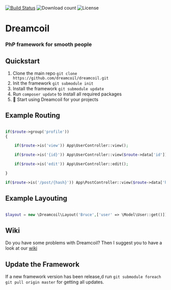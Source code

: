 
[![Build Status](https://travis-ci.org/dreamcoil/dreamcoil.svg?branch=master)](https://travis-ci.org/dreamcoil/dreamcoil)
![Download count](https://poser.pugx.org/dreamcoil/packagist/d/total.png)
![License](https://poser.pugx.org/dreamcoil/packagist/license)
# Dreamcoil
### PhP framework for smooth people
## Quickstart

1.  Clone the main repo `git clone https://github.com/dreamcoil/dreamcoil.git`
2.  Init the framework `git submodule init`
3.  Install the framework `git submodule update`
4.  Run `composer update` to install all required packages
5.  🎉 Start using Dreamcoil for your projects

## Example Routing

```php

if($route->group('profile'))
{

    if($route->is('view')) App\UserController::view();

    if($route->is('{id}')) App\UserController::view($route->data['id']);

    if($route->is('edit')) App\UserController::edit();

}

if($route->is('/post/{hash}')) App\PostController::view($route->data['hash']);

```

## Example Layouting

```php

$layout = new \Dreamcoil\Layout('Bruce',['user' => \Model\User::get()]);

```

## Wiki

Do you have some problems with Dreamcoil?
Then I suggest you to have a look at our [wiki](https://github.com/dreamcoil/dreamcoil/wiki)


## Update the Framework

If a new framework version has been release,d run `git submodule foreach git pull origin master` for getting all updates.
